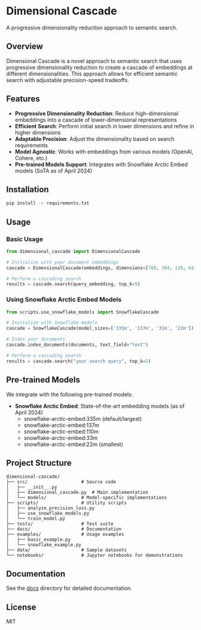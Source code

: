 # Dimensional Cascade

A progressive dimensionality reduction approach to semantic search.

## Overview

Dimensional Cascade is a novel approach to semantic search that uses progressive dimensionality reduction to create a cascade of embeddings at different dimensionalities. This approach allows for efficient semantic search with adjustable precision-speed tradeoffs.

## Features

- **Progressive Dimensionality Reduction**: Reduce high-dimensional embeddings into a cascade of lower-dimensional representations
- **Efficient Search**: Perform initial search in lower dimensions and refine in higher dimensions
- **Adaptable Precision**: Adjust the dimensionality based on search requirements
- **Model Agnostic**: Works with embeddings from various models (OpenAI, Cohere, etc.)
- **Pre-trained Models Support**: Integrates with Snowflake Arctic Embed models (SoTA as of April 2024)

## Installation

```bash
pip install -r requirements.txt
```

## Usage

### Basic Usage

```python
from dimensional_cascade import DimensionalCascade

# Initialize with your document embeddings
cascade = DimensionalCascade(embeddings, dimensions=[768, 384, 128, 64])

# Perform a cascading search
results = cascade.search(query_embedding, top_k=5)
```

### Using Snowflake Arctic Embed Models

```python
from scripts.use_snowflake_models import SnowflakeCascade

# Initialize with Snowflake models
cascade = SnowflakeCascade(model_sizes=['335m', '137m', '33m', '22m'])

# Index your documents
cascade.index_documents(documents, text_field="text")

# Perform a cascading search
results = cascade.search("your search query", top_k=5)
```

## Pre-trained Models

We integrate with the following pre-trained models:

- **Snowflake Arctic Embed**: State-of-the-art embedding models (as of April 2024)
  - snowflake-arctic-embed:335m (default/largest)
  - snowflake-arctic-embed:137m
  - snowflake-arctic-embed:110m 
  - snowflake-arctic-embed:33m
  - snowflake-arctic-embed:22m (smallest)

## Project Structure

```
dimensional-cascade/
├── src/                    # Source code
│   ├── __init__.py
│   ├── dimensional_cascade.py  # Main implementation
│   └── models/             # Model-specific implementations
├── scripts/                # Utility scripts
│   ├── analyze_precision_loss.py
│   ├── use_snowflake_models.py
│   └── train_model.py
├── tests/                  # Test suite
├── docs/                   # Documentation
├── examples/               # Usage examples
│   ├── basic_example.py
│   └── snowflake_example.py
├── data/                   # Sample datasets
└── notebooks/              # Jupyter notebooks for demonstrations
```

## Documentation

See the [docs](./docs/) directory for detailed documentation.

## License

MIT